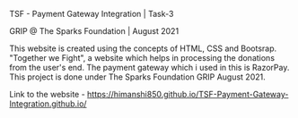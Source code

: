 TSF - Payment Gateway Integration | Task-3

GRIP @ The Sparks Foundation | August 2021

This website is created using the concepts of HTML, CSS and Bootsrap. "Together we Fight", a website which helps in processing the donations from the user's end. The payment gateway which i used in this is RazorPay. This project is done under The Sparks Foundation GRIP August 2021. 

Link to the website - https://himanshi850.github.io/TSF-Payment-Gateway-Integration.github.io/
